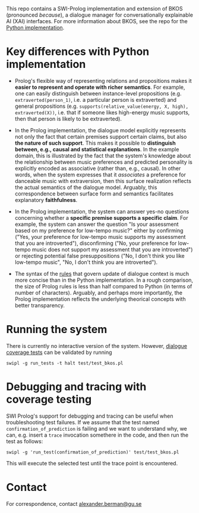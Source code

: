 This repo contains a SWI-Prolog implementation and extension of BKOS (pronounced _because_), a dialogue manager for conversationally explainable AI (XAI) interfaces. For more information about BKOS, see the repo for the [Python implementation](https://github.com/alex-berman/BKOS).

# Key differences with Python implementation

* Prolog's flexible way of representing relations and propositions makes it **easier to represent and operate with richer semantics**. For example, one can easily distinguish between instance-level propositions (e.g. `extraverted(person_1)`, i.e. a particular person is extraverted) and general propositions (e.g. `supports(relative_value(energy, X, high), extraverted(X))`, i.e. that if someone likes high-energy music supports, then that person is likely to be extraverted).

- In the Prolog implementation, the dialogue model explicitly represents not only the fact that certain premises support certain claims, but also **the nature of such support**. This makes it possible to **distinguish between, e.g., causal and statistical explanations**. In the example domain, this is illustrated by the fact that the system's knowledge about the relationship between music preferences and predicted personality is explicitly encoded as associative (rather than, e.g., causal). In other words, when the system expresses that it _associates_ a preference for danceable music with extraversion, then this surface realization reflects the actual semantics of the dialogue model. Arguably, this correspondence between surface form and semantics facilitates explanatory **faithfulness**.

- In the Prolog implementation, the system can answer yes-no questions concerning whether a **specific premise supports a specific claim**. For example, the system can answer the question "Is your assessment based on my preference for low-tempo music?" either by confirming ("Yes, your preference for low-tempo music supports my assessment that you are introverted"), disconfirming ("No, your preference for low-tempo music does not support my assessment that you are introverted") or rejecting potential false presuppositions ("No, I don't think you like low-tempo music", "No, I don't think you are introverted").

- The syntax of the [rules](bkos.pl) that govern update of dialogue context is much more concise than in the Python implementation. In a rough comparison, the size of Prolog rules is less than half compared to Python (in terms of number of characters). Arguably, and perhaps more importantly, the Prolog implementation reflects the underlying theorical concepts with better transparency.

# Running the system

There is currently no interactive version of the system. However, [dialogue coverage tests](test/dialog_coverage.yml) can be validated by running

```
swipl -g run_tests -t halt test/test_bkos.pl
```

# Debugging and tracing with coverage testing
SWI Prolog's support for debugging and tracing can be useful when troubleshooting test failures. If we assume that the test named `confirmation_of_prediction` is failing and we want to understand why, we can, e.g. insert a `trace` invocation somethere in the code, and then run the test as follows:

```
swipl -g 'run_test(confirmation_of_prediction)' test/test_bkos.pl
```

This will execute the selected test until the trace point is encountered.

# Contact
For correspondence, contact alexander.berman@gu.se
